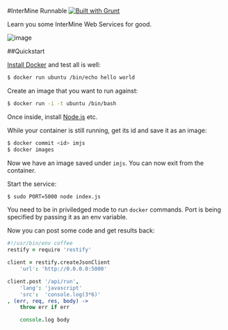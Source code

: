 #InterMine Runnable [![Built with Grunt](https://cdn.gruntjs.com/builtwith.png)](http://gruntjs.com/)

Learn you some InterMine Web Services for good.

![image](https://raw.github.com/radekstepan/im-runnable/master/example.png)

##Quickstart

[Install Docker](https://www.docker.io/gettingstarted/) and test all is well:

```bash
$ docker run ubuntu /bin/echo hello world
```

Create an image that you want to run against:

```bash
$ docker run -i -t ubuntu /bin/bash
```

Once inside, install [Node.js](https://github.com/joyent/node/wiki/Installing-Node.js-via-package-manager) etc.

While your container is still running, get its id and save it as an image:

```bash
$ docker commit <id> imjs
$ docker images
```

Now we have an image saved under `imjs`. You can now exit from the container.

Start the service:

```bash
$ sudo PORT=5000 node index.js
```

You need to be in priviledged mode to run `docker` commands. Port is being specified by passing it as an env variable.

Now you can post some code and get results back:

```coffeescript
#!/usr/bin/env coffee
restify = require 'restify'

client = restify.createJsonClient
    'url': 'http://0.0.0.0:5000'

client.post '/api/run',
    'lang': 'javascript'
    'src':  'console.log(3*6)'
, (err, req, res, body) ->
    throw err if err

    console.log body
```